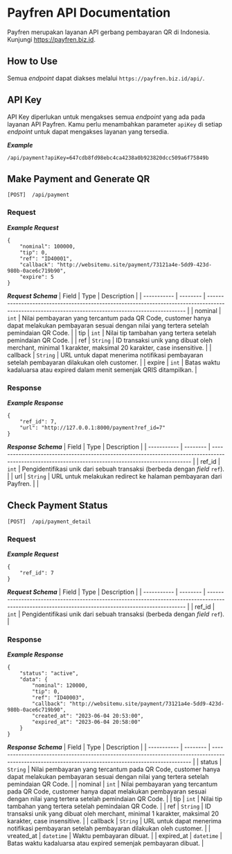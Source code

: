 # Payfren API Documentation

Payfren merupakan layanan API gerbang pembayaran QR di Indonesia. Kunjungi https://payfren.biz.id.

## How to Use

Semua _endpoint_ dapat diakses melalui `https://payfren.biz.id/api/`.

## API Key
API Key diperlukan untuk mengakses semua _endpoint_ yang ada pada layanan API Payfren. Kamu perlu menambahkan parameter `apiKey` di setiap _endpoint_ untuk dapat mengakses layanan yang tersedia.

**_Example_**
```
/api/payment?apiKey=647cdb8fd98ebc4ca4238a0b923820dcc509a6f75849b
```

## Make Payment and Generate QR
```
[POST]  /api/payment
```
### Request
**_Example Request_**
```
{
    "nominal": 100000,
    "tip": 0,
    "ref": "ID40001",
    "callback": "http://websitemu.site/payment/73121a4e-5dd9-423d-980b-0ace6c719b90",
    "expire": 5
}
```
**_Request Schema_**
| Field       | Type     | Description                                                                                                                                          |
| ----------- | -------- | ---------------------------------------------------------------------------------------------------------------------------------------------------- |
| nominal     | `int`    | Nilai pembayaran yang tercantum pada QR Code, customer hanya dapat melakukan pembayaran sesuai dengan nilai yang tertera setelah pemindaian QR Code. |
| tip         | `int`    | Nilai tip tambahan yang tertera setelah pemindaian QR Code.                                                                                          |
| ref         | `String` | ID transaksi unik yang dibuat oleh merchant, minimal 1 karakter, maksimal 20 karakter, case insensitive.                                             |
| callback    | `String` | URL untuk dapat menerima notifikasi pembayaran setelah pembayaran dilakukan oleh customer.                                                           |
| expire      | `int`    | Batas waktu kadaluarsa atau expired dalam menit semenjak QRIS ditampilkan.                                                                           |

### Response
**_Example Response_**
```
{
    "ref_id": 7,
    "url": "http://127.0.0.1:8000/payment?ref_id=7"
}
```
**_Response Schema_**
| Field       | Type     | Description                                                                                                                                          |
| ----------- | -------- | ---------------------------------------------------------------------------------------------------------------------------------------------------- |
| ref_id      | `int`    | Pengidentifikasi unik dari sebuah transaksi (berbeda dengan _field_ `ref`).                                                                            |
| url         | `String` | URL untuk melakukan redirect ke halaman pembayaran dari Payfren.                                                                                     |                                                                                         |

## Check Payment Status
```
[POST]  /api/payment_detail
```
### Request
**_Example Request_**
```
{
    "ref_id": 7
}
```
**_Request Schema_**
| Field       | Type     | Description                                                                                                                                          |
| ----------- | -------- | ---------------------------------------------------------------------------------------------------------------------------------------------------- |
| ref_id      | `int`    | Pengidentifikasi unik dari sebuah transaksi (berbeda dengan _field_ `ref`).                                                                                                         |

### Response
**_Example Response_**
```
{
    "status": "active",
    "data": {
        "nominal": 120000,
        "tip": 0,
        "ref": "ID40003",
        "callback": "http://websitemu.site/payment/73121a4e-5dd9-423d-980b-0ace6c719b90",
        "created_at": "2023-06-04 20:53:00",
        "expired_at": "2023-06-04 20:58:00"
    }
}
```
**_Response Schema_**
| Field       | Type     | Description                                                                                                                                          |
| ----------- | -------- | ---------------------------------------------------------------------------------------------------------------------------------------------------- |
| status      | `String` | Nilai pembayaran yang tercantum pada QR Code, customer hanya dapat melakukan pembayaran sesuai dengan nilai yang tertera setelah pemindaian QR Code. |
| nominal     | `int`    | Nilai pembayaran yang tercantum pada QR Code, customer hanya dapat melakukan pembayaran sesuai dengan nilai yang tertera setelah pemindaian QR Code. |
| tip         | `int`    | Nilai tip tambahan yang tertera setelah pemindaian QR Code.                                                                                          |
| ref         | `String` | ID transaksi unik yang dibuat oleh merchant, minimal 1 karakter, maksimal 20 karakter, case insensitive.                |
| callback    | `String` | URL untuk dapat menerima notifikasi pembayaran setelah pembayaran dilakukan oleh customer.                                                           |
| vreated_at  | `datetime` | Waktu pembayaran dibuat.                                                                                                                           |
| expired_at  | `datetime` | Batas waktu kadaluarsa atau expired semenjak pembayaran dibuat.                                                                                    |
